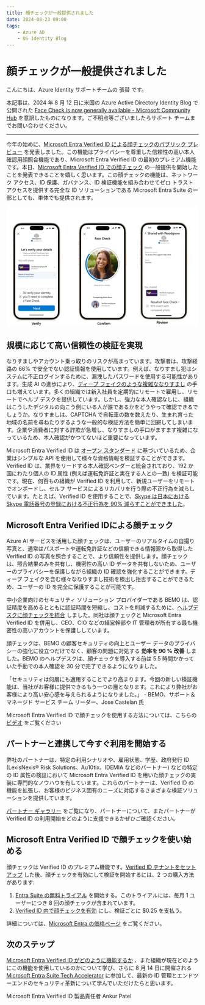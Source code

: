 ```yaml
---
title: 顔チェックが一般提供されました
date: 2024-08-23 09:00
tags:
    - Azure AD
    - US Identity Blog
---
```


# 顔チェックが一般提供されました

こんにちは、Azure Identity サポートチームの 張替 です。

本記事は、2024 年 8 月 12 日に米国の Azure Active Directory Identity Blog で公開された [Face Check is now generally available - Microsoft Community Hub](https://techcommunity.microsoft.com/t5/microsoft-entra-blog/face-check-is-now-generally-available/ba-p/4175880) を意訳したものになります。ご不明点等ございましたらサポート チームまでお問い合わせください。

---

今年の始めに、[Microsoft Entra Verified ID による顔チェックのパブリック プレビュー](https://www.microsoft.com/en-us/security/blog/2024/02/06/microsoft-entra-verified-id-introduces-face-check-in-preview/?culture=en-us&country=us) を発表しました。この機能はプライバシーを尊重した信頼性の高い本人確認用顔照合機能であり、Microsoft Entra Verified ID の最初のプレミアム機能です。本日、[Microsoft Entra Verified ID での顔チェック](https://aka.ms/VerifyOnce) の一般提供を開始したことを発表できることを嬉しく思います。この顔チェックの機能は、ネットワーク アクセス、ID 保護、ガバナンス、ID 検証機能を組み合わせてゼロ トラスト アクセスを提供する完全な ID ソリューションである Microsoft Entra Suite の一部としても、単体でも提供されます。

![](./face-check-is-now-generally-available/face-check-is-now-generally-available1.png)
 
## 規模に応じて高い信頼性の検証を実現

なりすましやアカウント乗っ取りのリスクが高まっています。攻撃者は、攻撃経路の 66% で安全でない認証情報を使用しています。例えば、なりすまし犯はシステムに不正ログインするために、漏洩したパスワードを使用する可能性があります。生成 AI の進歩により、[ディープ フェイクのような複雑ななりすまし](https://www.forrester.com/blogs/state-of-cybersecurity-innovation-rsa-conference-2024/#:~:text=Forrester%20calls%20out%20deepfakes%20as%20one%20of%20the,and%20brand%20damage%2C%20amplification%20of%20misinformation%2C%20and%20more.) の手口も増えています。多くの組織では新入社員を定期的にリモートで雇用し、リモートでヘルプ デスクを提供しています。しかし、強力な本人確認なしに、組織はこうしたデジタルの向こう側にいる人が誰であるかをどうやって確認できるでしょうか。なりすましは、CAPTCHA で自転車の数を数えたり、生まれ育った地域の名前を尋ねたりするような一般的な検証方法を簡単に回避してしまいます。企業や消費者に対する詐欺が急増し、なりすましの手口がますます複雑になっているため、本人確認がかつてないほど重要になっています。

Microsoft Entra Verified ID は [オープン スタンダード](https://learn.microsoft.com/en-us/entra/verified-id/verifiable-credentials-standards) に基づいているため、企業はシンプルな API を使用して様々な資格情報を検証することができます。Verified ID は、業界をリードする本人確認ベンダーと統合されており、192 か国にわたり個人の ID 属性 (例えば運転免許証と実在する人との一致) を検証可能です。現在、何百もの組織が Verified ID を利用して、新規ユーザーをリモートでオンボードし、セルフ サービスによるリカバリを行う際の不正行為を減らしています。たとえば、Verified ID を使用することで、[Skype は日本における Skype 電話番号の登録における不正行為を 90% 減らすことができました](https://customers.microsoft.com/en-us/story/1797457886423966307-skype-microsoft-entra-verified-id-telecommunications-en-united-states)。
 
## Microsoft Entra Verified IDによる顔チェック

Azure AI サービスを活用した顔チェックは、ユーザーのリアルタイムの自撮り写真と、通常はパスポートや運転免許証などの信頼できる情報源から取得した Verified ID の写真を照合することで、より信頼性を提供します。顔チェックは、照合結果のみを共有し、機密性の高い ID データを共有しないため、ユーザーのプライバシーを保護しながら組織の ID 確認を強化することができます。ディープ フェイクを含む様々ななりすまし技術を検出し拒否することができるため、ユーザーの ID を完全に保護することが可能です。

中小企業向けのセキュリティ ソリューション プロバイダーである BEMO は、認証精度を高めるとともに認証時間を短縮し、コストを削減するために、[ヘルプデスクに顔チェックを統合](https://customers.microsoft.com/en-us/story/1780443211662273433-bemo-azure-ai-professional-services-en-united-states) しました。同社は顔チェックと Microsoft Entra Verified ID を併用し、CEO、CIO などの経営幹部や IT 管理者が所有する最も機密性の高いアカウントを保護ししています。

顔チェックは、BEMO の顧客セキュリティの向上とユーザー データのプライバシーの強化に役立つだけでなく、顧客の問題に対処する **効率を 90 % 改善** しました。BEMO のヘルプデスクは、顔チェックを導入する前は 5.5 時間かかっていた手動での本人確認を 30 分で完了できるようになりました。

「セキュリティは何層にも適用することでより高まります。今回の新しい検証機能は、当社がお客様に提供できるもう一つの層となります。これにより弊社がお客様により高い安心感を与えられるようになりました。」 - BEMO、サポート＆マネージド サービス チーム リーダー、Jose Castelan 氏
 
Microsoft Entra Verified ID で顔チェックを使用する方法については、こちらの [ビデオ](https://www.youtube.com/watch?v=HG6-aLnDoM0) をご覧ください

## パートナーと連携して今すぐ利用を開始する
 
弊社のパートナーは、特定の利用シナリオや、雇用状態、学歴、政府発行 ID (LexisNexis® Risk Solutions、Au10tix、IDEMIA などのパートナー) などの特定の ID 属性の検証において Microsoft Entra Verified ID を用いた顔チェックの実装に専門的なノウハウを有しています。これらのパートナーは、Verified ID の機能を拡張し、お客様のビジネス固有のニーズに対応するさまざまな検証ソリューションを提供しています。

[パートナー ギャラリー](https://learn.microsoft.com/en-us/entra/verified-id/partner-gallery) をご覧になり、パートナーについて、またパートナーが Verified ID の利用開始をどのように支援できるかぜひご確認ください。

## Microsoft Entra Verified ID で顔チェックを使い始める

顔チェックは Verified ID のプレミアム機能です。[Verified ID テナントをセットアップ](https://learn.microsoft.com/en-us/entra/verified-id/verifiable-credentials-configure-tenant-quick) した後、顔チェックを有効にして検証を開始するには、2 つの購入方法があります:

1. [Entra Suite の無料トライアル](https://signup.microsoft.com/get-started/signup?products=2ebf8ffa-7de1-4d14-9b15-238f5ca77671&ali=1&bac=1&signedinuser=harrispodell%40microsoft.com) を開始する。このトライアルには、毎月 1 ユーザーにつき 8 回の顔チェックが含まれています。
2. [Verified ID 内で顔チェックを有効](https://learn.microsoft.com/ja-jp/entra/verified-id/verified-id-pricing) にし、検証ごとに $0.25 を支払う。
 
詳細については、[Microsoft Entra の価格ページ](https://www.microsoft.com/en-us/security/business/microsoft-entra-pricing#x19dd145549294bd29b03a3bbcfd773ed) をご覧ください。
 
## 次のステップ

[Microsoft Entra Verified ID がどのように機能するか](https://www.microsoft.com/en-us/security/business/identity-access/microsoft-entra-verified-id) 、また組織が現在どのようにこの機能を使用しているのかについて学び、さらに 8 月 14 日に開催される [Microsoft Entra Suite Tech Accelerator](https://techcommunity.microsoft.com/t5/tech-community-live/microsoft-entra-suite-tech-accelerator/ev-p/4189272) に参加して、最新の ID 管理とエンドツーエンドのセキュリティ革新について学んでいただけたらと思います。
 
Microsoft Entra Verified ID 製品責任者 Ankur Patel
